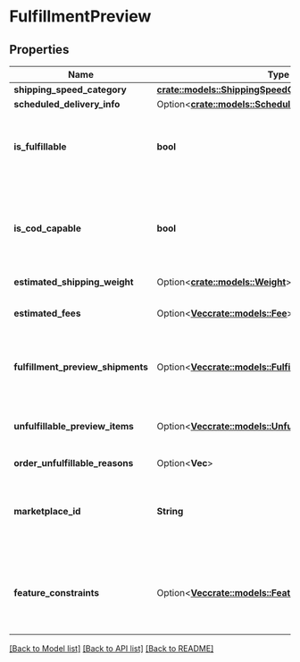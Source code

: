 # FulfillmentPreview

## Properties

Name | Type | Description | Notes
------------ | ------------- | ------------- | -------------
**shipping_speed_category** | [**crate::models::ShippingSpeedCategory**](ShippingSpeedCategory.md) |  | 
**scheduled_delivery_info** | Option<[**crate::models::ScheduledDeliveryInfo**](ScheduledDeliveryInfo.md)> |  | [optional]
**is_fulfillable** | **bool** | When true, this fulfillment order preview is fulfillable. | 
**is_cod_capable** | **bool** | When true, this fulfillment order preview is for COD (Cash On Delivery). | 
**estimated_shipping_weight** | Option<[**crate::models::Weight**](Weight.md)> |  | [optional]
**estimated_fees** | Option<[**Vec<crate::models::Fee>**](Fee.md)> | An array of fee type and cost pairs. | [optional]
**fulfillment_preview_shipments** | Option<[**Vec<crate::models::FulfillmentPreviewShipment>**](FulfillmentPreviewShipment.md)> | An array of fulfillment preview shipment information. | [optional]
**unfulfillable_preview_items** | Option<[**Vec<crate::models::UnfulfillablePreviewItem>**](UnfulfillablePreviewItem.md)> | An array of unfulfillable preview item information. | [optional]
**order_unfulfillable_reasons** | Option<**Vec<String>**> |  | [optional]
**marketplace_id** | **String** | The marketplace the fulfillment order is placed against. | 
**feature_constraints** | Option<[**Vec<crate::models::FeatureSettings>**](FeatureSettings.md)> | A list of features and their fulfillment policies to apply to the order. | [optional]

[[Back to Model list]](../README.md#documentation-for-models) [[Back to API list]](../README.md#documentation-for-api-endpoints) [[Back to README]](../README.md)


